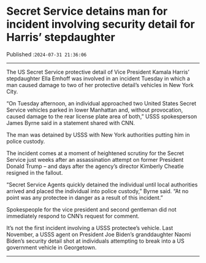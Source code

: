 # Secret Service detains man for incident involving security detail for Harris’ stepdaughter

Published :`2024-07-31 21:36:06`

---

The US Secret Service protective detail of Vice President Kamala Harris’ stepdaughter Ella Emhoff was involved in an incident Tuesday in which a man caused damage to two of her protective detail’s vehicles in New York City.

“On Tuesday afternoon, an individual approached two United States Secret Service vehicles parked in lower Manhattan and, without provocation, caused damage to the rear license plate area of both,” USSS spokesperson James Byrne said in a statement shared with CNN.

The man was detained by USSS with New York authorities putting him in police custody.

The incident comes at a moment of heightened scrutiny for the Secret Service just weeks after an assassination attempt on former President Donald Trump – and days after the agency’s director Kimberly Cheatle resigned in the fallout.

“Secret Service Agents quickly detained the individual until local authorities arrived and placed the individual into police custody,” Byrne said. “At no point was any protectee in danger as a result of this incident.”

Spokespeople for the vice president and second gentleman did not immediately respond to CNN’s request for comment.

It’s not the first incident involving a USSS protectee’s vehicle. Last November, a USSS agent on President Joe Biden’s granddaughter Naomi Biden’s security detail shot at individuals attempting to break into a US government vehicle in Georgetown.

---

